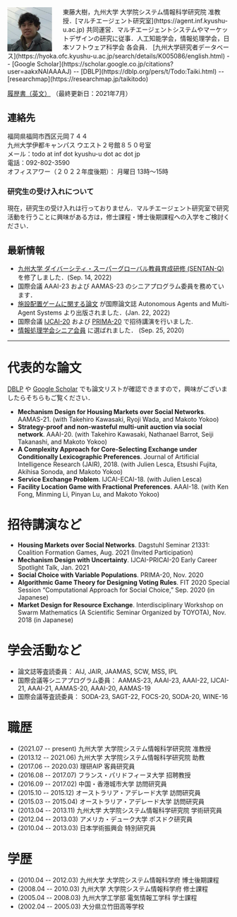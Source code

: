 <img style="float:left; width:20%; margin:0px 25px 0px 0px;" src="../0CA2D243-FB59-4E77-9A62-49973F6A3F42.jpeg" />
東藤大樹，九州大学 大学院システム情報科学研究院 准教授．[マルチエージェント研究室](https://agent.inf.kyushu-u.ac.jp) 共同運営．マルチエージェントシステムやマーケットデザインの研究に従事．人工知能学会，情報処理学会，日本ソフトウェア科学会 各会員． 
[九州大学研究者データベース](https://hyoka.ofc.kyushu-u.ac.jp/search/details/K005086/english.html) --
[Google Scholar](https://scholar.google.co.jp/citations?user=aakxNAIAAAAJ) --
[DBLP](https://dblp.org/pers/t/Todo:Taiki.html) --
[researchmap](https://researchmap.jp/taikitodo)

[履歴書（英文）](cv-202107.pdf) （最終更新日：2021年7月）

<!--
**Contact Information**:
-->
## 連絡先
福岡県福岡市西区元岡７４４ <br/>
九州大学伊都キャンパス ウエスト２号館８５０号室 <br/>
メール：todo at inf dot kyushu-u dot ac dot jp <br/>
電話：092-802-3590 <br/>
オフィスアワー（２０２２年度後期）： 月曜日 13時〜15時
<!-- Room 825, West 2 Building <br> 
Kyushu University Ito Campus <br>
Motooka 744, Nishi-Ward, Fukuoka-City <br>  
Fukuoka Prefecture, 819-0395 Japan <br> -->

### 研究生の受け入れについて
現在，研究生の受け入れは行っておりません．マルチエージェント研究室で研究活動を行うことに興味がある方は，修士課程・博士後期課程への入学をご検討ください．

## 最新情報
- [九州大学 ダイバーシティ・スーパーグローバル教員育成研修 (SENTAN-Q)](https://sentan-q.kyushu-u.ac.jp/) を修了しました．(Sep. 14, 2022)
- 国際会議 AAAI-23 および AAMAS-23 のシニアプログラム委員を務めています．
- [施設配置ゲームに関する論文](https://link.springer.com/article/10.1007/s10458-021-09535-5) が国際論文誌 Autonomous Agents and Multi-Agent Systems より出版されました．(Jan. 22, 2022)
- 国際会議 [IJCAI-20](https://ijcai20.org/) および [PRIMA-20](http://uchiya.web.nitech.ac.jp/prima2020/) で招待講演を行いました.
- [情報処理学会シニア会員](http://www.ipsj.or.jp/annai/aboutipsj/seniormember/seniormember.html) に選ばれました． (Sep. 25, 2020)

- - -

# 代表的な論文
[DBLP](https://dblp.org/pid/67/7117.html) や [Google Scholar](https://scholar.google.com/citations?user=aakxNAIAAAAJ) でも論文リストが確認できますので，興味がございましたらそちらもご覧ください．
- **Mechanism Design for Housing Markets over Social Networks**. AAMAS-21. (with Takehiro Kawasaki, Ryoji Wada, and Makoto Yokoo)
- **Strategy-proof and non-wasteful multi-unit auction via social network**. AAAI-20. (with Takehiro Kawasaki, Nathanael Barrot, Seiji Takanashi, and Makoto Yokoo)
- **A Complexity Approach for Core-Selecting Exchange under Conditionally Lexicographic Preferences**. Journal of Artificial Intelligence Research (JAIR), 2018. (with Julien Lesca, Etsushi Fujita, Akihisa Sonoda, and Makoto Yokoo)
- **Service Exchange Problem**. IJCAI-ECAI-18. (with Julien Lesca)
- **Facility Location Game with Fractional Preferences**. AAAI-18. (with Ken Fong, Minming Li, Pinyan Lu, and Makoto Yokoo)

# 招待講演など
- **Housing Markets over Social Networks**. Dagstuhl Seminar 21331: Coalition Formation Games, Aug. 2021 (Invited Participation)
- **Mechanism Design with Uncertainty**. IJCAI-PRICAI-20 Early Career Spotlight Talk, Jan. 2021
- **Social Choice with Variable Populations**. PRIMA-20, Nov. 2020
- **Algorithmic Game Theory for Designing Voting Rules**. FIT 2020 Special Session “Computational Approach for Social Choice,” Sep. 2020 (in Japanese)
- **Market Design for Resource Exchange**. Interdisciplinary Workshop on Swarm Mathematics (A Scientific Seminar Organized by TOYOTA), Nov. 2018 (in Japanese)

<!--
 **Fairness and False-name-proofness in Randomized Allocation of a Divisible Good**. Dagstuhl Seminar 16232: Fair Division, Jun. 2016 (Invited Participation)
-->

# 学会活動など
- 論文誌等査読委員： AIJ, JAIR, JAAMAS, SCW, MSS, IPL
- 国際会議等シニアプログラム委員： AAMAS-23, AAAI-23, AAAI-22, IJCAI-21, AAAI-21, AAMAS-20, AAAI-20, AAMAS-19
- 国際会議等査読委員： SODA-23, SAGT-22, FOCS-20, SODA-20, WINE-16

# 職歴
- (2021.07 -- present) 九州大学 大学院システム情報科学研究院 准教授
- (2013.12 -- 2021.06) 九州大学 大学院システム情報科学研究院 助教
- (2017.06 -- 2020.03) 理研AIP 客員研究員
- (2016.08 -- 2017.07) フランス・パリドフィーヌ大学 招聘教授
- (2016.09 -- 2017.02) 中国・香港城市大学 訪問研究員
- (2015.10 -- 2015.12) オーストラリア・アデレード大学 訪問研究員
- (2015.03 -- 2015.04) オーストラリア・アデレード大学 訪問研究員
- (2013.04 -- 2013.11) 九州大学 大学院システム情報科学研究院 学術研究員
- (2012.04 -- 2013.03) アメリカ・デューク大学 ポスドク研究員
- (2010.04 -- 2013.03) 日本学術振興会 特別研究員

# 学歴
- (2010.04 -- 2012.03) 九州大学 大学院システム情報科学府 博士後期課程
- (2008.04 -- 2010.03) 九州大学 大学院システム情報科学府 修士課程
- (2005.04 -- 2008.03) 九州大学工学部 電気情報工学科 学士課程
- (2002.04 -- 2005.03) 大分県立竹田高等学校
